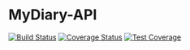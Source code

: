 # MyDiary-API

[![Build Status](https://travis-ci.org/EmefileFrancis/MyDiary-API.svg?branch=develop)](https://travis-ci.org/EmefileFrancis/MyDiary-API)
[![Coverage Status](https://coveralls.io/repos/github/EmefileFrancis/MyDiary-API/badge.svg?branch=feature%2Ffetch-all-entries)](https://coveralls.io/github/EmefileFrancis/MyDiary-API?branch=feature%2Ffetch-all-entries)
[![Test Coverage](https://api.codeclimate.com/v1/badges/a99a88d28ad37a79dbf6/test_coverage)](https://codeclimate.com/github/codeclimate/codeclimate/test_coverage)
